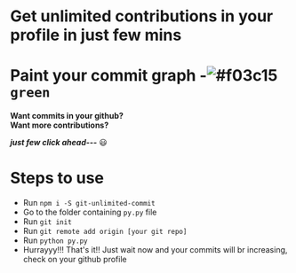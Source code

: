 # Get unlimited contributions in your profile in just few mins

# Paint your commit graph -![#f03c15](https://placehold.it/45/c5f015/000000?text=+) `green`

**Want commits in your github?**
<br />
**Want more contributions?**

**_just few click ahead---_** :smiley:

# Steps to use

- Run `npm i -S git-unlimited-commit`
- Go to the folder containing `py.py` file
- Run `git init`
- Run `git remote add origin [your git repo]`
- Run `python py.py`
  <br />
- Hurrayyy!!! That's it!! Just wait now and your commits will br increasing, check on your github profile
